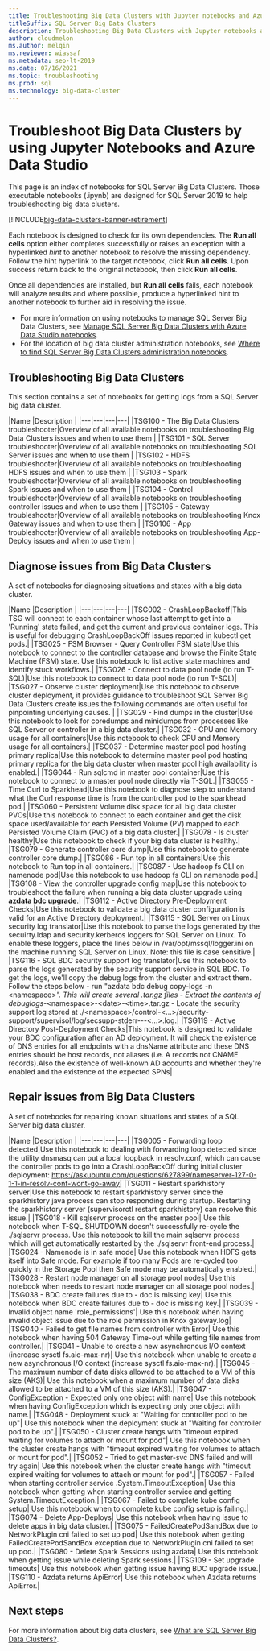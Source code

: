 ```yaml
---
title: Troubleshooting Big Data Clusters with Jupyter notebooks and Azure Data Studio
titleSuffix: SQL Server Big Data Clusters
description: Troubleshooting Big Data Clusters with Jupyter notebooks and Azure Data Studio on SQL Server 2019 Big Data Clusters.
author: cloudmelon
ms.author: melqin
ms.reviewer: wiassaf
ms.metadata: seo-lt-2019
ms.date: 07/16/2021
ms.topic: troubleshooting
ms.prod: sql
ms.technology: big-data-cluster
---
```


# Troubleshoot Big Data Clusters by using Jupyter Notebooks and Azure Data Studio

This page is an index of notebooks for SQL Server Big Data Clusters. Those executable notebooks (.ipynb) are designed for SQL Server 2019 to help troubleshooting big data clusters.

[!INCLUDE[big-data-clusters-banner-retirement](../includes/bdc-banner-retirement.md)]

Each notebook is designed to check for its own dependencies. The **Run all cells** option either completes successfully or raises an exception with a hyperlinked *hint* to another notebook to resolve the missing dependency. Follow the hint hyperlink to the target notebook, click **Run all cells**. Upon success return back to the original notebook, then click **Run all cells**.

Once all dependencies are installed, but **Run all cells** fails, each notebook will analyze results and where possible, produce a hyperlinked hint to another notebook to further aid in resolving the issue.

* For more information on using notebooks to manage SQL Server Big Data Clusters, see [Manage SQL Server Big Data Clusters with Azure Data Studio notebooks](notebooks-manage-bdc.md).
* For the location of big data cluster administration notebooks, see [Where to find SQL Server Big Data Clusters administration notebooks](view-cluster-status.md#where-to-find--administration-notebooks).

## Troubleshooting Big Data Clusters

This section contains a set of notebooks for getting logs from a SQL Server big data cluster.

|Name |Description |
|---|---|---|---|
|TSG100 - The Big Data Clusters troubleshooter|Overview of all available notebooks on troubleshooting Big Data Clusters issues and when to use them  |
|TSG101 - SQL Server troubleshooter|Overview of all available notebooks on troubleshooting SQL Server issues and when to use them  |
|TSG102 - HDFS troubleshooter|Overview of all available notebooks on troubleshooting HDFS issues and when to use them  |
|TSG103 - Spark troubleshooter|Overview of all available notebooks on troubleshooting Spark issues and when to use them  |
|TSG104 - Control troubleshooter|Overview of all available notebooks on troubleshooting controller issues and when to use them  |
|TSG105 - Gateway troubleshooter|Overview of all available notebooks on troubleshooting Knox Gateway issues and when to use them  |
|TSG106 - App troubleshooter|Overview of all available notebooks on troubleshooting App-Deploy issues and when to use them  |



## Diagnose issues from Big Data Clusters

A set of notebooks for diagnosing situations and states with a big data cluster.

|Name |Description |
|---|---|---|---|
|TSG002 - CrashLoopBackoff|This TSG will connect to each container whose last attempt to get into a 'Running' state failed, and get the current and previous container logs. This is useful for debugging CrashLoopBackOff issues reported in kubectl get pods.|
|TSG025 - FSM Browser - Query Controller FSM state|Use this notebook to connect to the controller database and browse the Finite State Machine (FSM) state. Use this notebook to list active state machines and identify stuck workflows.|
|TSG026 - Connect to data pool node (to run T-SQL)|Use this notebook to connect to data pool node (to run T-SQL)|
|TSG027 - Observe cluster deployment|Use this notebook to observe cluster deployment, it provides guidance to troubleshoot SQL Server Big Data Clusters create issues the following commands are often useful for pinpointing underlying causes. |
|TSG029 - Find dumps in the cluster|Use this notebook to look for coredumps and minidumps from processes like SQL Server or controller in a big data cluster.|
|TSG032 - CPU and Memory usage for all containers|Use this notebook to check CPU and Memory usage for all containers.|
|TSG037 - Determine master pool pod hosting primary replica|Use this notebook to determine master pool pod hosting primary replica for the big data cluster when master pool high availability is enabled.|
|TSG044 - Run sqlcmd in master pool container|Use this notebook to connect to a master pool node directly via T-SQL.|
|TSG055 - Time Curl to Sparkhead|Use this notebook to diagnose step to understand what the Curl response time is from the controller pod to the sparkhead pod.|
|TSG060 - Persistent Volume disk space for all big data cluster PVCs|Use this notebook to connect to each container and get the disk space used/available for each Persisted Volume (PV) mapped to each Persisted Volume Claim (PVC) of a big data cluster.|
|TSG078 - Is cluster healthy|Use this notebook to check if your big data cluster is healthy.|
|TSG079 - Generate controller core dump|Use this notebook to generate controller core dump.|
|TSG086 - Run top in all containers|Use this notebook to Run top in all containers.|
|TSG087 - Use hadoop fs CLI on namenode pod|Use this notebook to use hadoop fs CLI on namenode pod.|
|TSG108 - View the controller upgrade config map|Use this notebook to troubleshoot the failure when running a big data cluster upgrade using **azdata bdc upgrade**.|
|TSG112 - Active Directory Pre-Deployment Checks|Use this notebook to validate a big data cluster configuration is valid for an Active Directory deployment.|
|TSG115 - SQL Server on Linux security log translator|Use this notebook to parse the logs generated by the secuirty.ldap and security.kerberos loggers for SQL Server on Linux. To enable these loggers, place the lines below in /var/opt/mssql/logger.ini on the machine running SQL Server on Linux. Note: this file is case sensitive.|
|TSG116 - SQL BDC security support log translator|Use this notebook to parse the logs generated by the security support service in SQL BDC. To get the logs, we'll copy the debug logs from the cluster and extract them. Follow the steps below - run "azdata bdc debug copy-logs -n \<namespace\>*". This will create several .tar.gz files - Extract the contents of debuglogs-*\<namespace\>-\<date\>-\<time\>.tar.gz - Locate the security support log stored at ./\<namespace\>/control-<…>/security-support/supervisol/log/secsupp-stderr---<…>.log.|
|TSG119 - Active Directory Post-Deployment Checks|This notebook is designed to validate your BDC configuration after an AD deployment. It will check the existence of DNS entries for all endpoints with a dnsName attribute and these DNS entries should be host records, not aliases (i.e. A records not CNAME records).Also the existence of well-known AD accounts and whether they're enabled and the existence of the expected SPNs|






## Repair issues from Big Data Clusters 

A set of notebooks for repairing known situations and states of a SQL Server big data cluster.

|Name |Description |
|---|---|---|---|
|TSG005 - Forwarding loop detected|Use this notebook to dealing with forwarding loop detected since the utility dnsmasq can put a local loopback in resolv.conf, which can cause the controller pods to go into a CrashLoopBackOff during initial cluster deployment: https://askubuntu.com/questions/627899/nameserver-127-0-1-1-in-resolv-conf-wont-go-away|
|TSG011 - Restart sparkhistory server|Use this notebook to restart sparkhistory server since the sparkhistory java process can stop responding during startup. Restarting the sparkhistory server (supervisorctl restart sparkhistory) can resolve this issue.|
|TSG018 - Kill sqlservr process on the master pool| Use this notebook when T-SQL SHUTDOWN doesn't successfully re-cycle the ./sqlservr process. Use this notebook to kill the main sqlservr process which will get automatically restarted by the ./sqlservr front-end process.|
|TSG024 - Namenode is in safe mode| Use this notebook when HDFS gets itself into Safe mode. For example if too many Pods are re-cycled too quickly in the Storage Pool then Safe mode may be automatically enabled.|
|TSG028 - Restart node manager on all storage pool nodes| Use this notebook when needs to restart node manager on all storage pool nodes.|
|TSG038 - BDC create failures due to - doc is missing key| Use this notebook when BDC create failures due to - doc is missing key.|
|TSG039 - Invalid object name 'role_permissions'| Use this notebook when having invalid object issue due to the role permission in Knox gateway.log|
|TSG040 - Failed to get file names from controller with Error| Use this notebook when having 504 Gateway Time-out while getting file names from controller.|
|TSG041 - Unable to create a new asynchronous I/O context (increase sysctl fs.aio-max-nr)| Use this notebook when unable to create a new asynchronous I/O context (increase sysctl fs.aio-max-nr).|
|TSG045 - The maximum number of data disks allowed to be attached to a VM of this size (AKS)| Use this notebook when a maximum number of data disks allowed to be attached to a VM of this size (AKS).|
|TSG047 - ConfigException - Expected only one object with name| Use this notebook when having ConfigException which is expecting only one object with name.|
|TSG048 - Deployment stuck at "Waiting for controller pod to be up"| Use this notebook when the deployment stuck at "Waiting for controller pod to be up".|
|TSG050 - Cluster create hangs with "timeout expired waiting for volumes to attach or mount for pod"| Use this notebook when the cluster create hangs with "timeout expired waiting for volumes to attach or mount for pod".|
|TSG052 - Tried to get master-svc DNS failed and will try again| Use this notebook when the cluster create hangs with "timeout expired waiting for volumes to attach or mount for pod".|
|TSG057 - Failed when starting controller service .System.TimeoutException| Use this notebook when getting when starting controller service and getting System.TimeoutException.|
|TSG067 - Failed to complete kube config setup| Use this notebook when to complete kube config setup is failing.|
|TSG074 - Delete App-Deploys| Use this notebook when having issue to delete apps in big data cluster.|
|TSG075 - FailedCreatePodSandBox due to NetworkPlugin cni failed to set up pod| Use this notebook when getting FailedCreatePodSandBox exception due to NetworkPlugin cni failed to set up pod.|
|TSG080 - Delete Spark Sessions using azdata| Use this notebook when getting issue while deleting Spark sessions.|
|TSG109 - Set upgrade timeouts| Use this notebook when getting issue having BDC upgrade issue.|
|TSG110 - Azdata returns ApiError| Use this notebook when Azdata returns ApiError.|

## Next steps

For more information about big data clusters, see [What are SQL Server Big Data Clusters?](big-data-cluster-overview.md).
